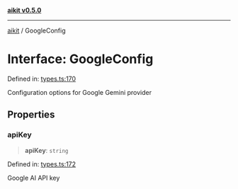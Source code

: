 [**aikit v0.5.0**](../README.md)

***

[aikit](../README.md) / GoogleConfig

# Interface: GoogleConfig

Defined in: [types.ts:170](https://github.com/chinmaymk/aikit/blob/main/src/types.ts#L170)

Configuration options for Google Gemini provider

## Properties

### apiKey

> **apiKey**: `string`

Defined in: [types.ts:172](https://github.com/chinmaymk/aikit/blob/main/src/types.ts#L172)

Google AI API key
